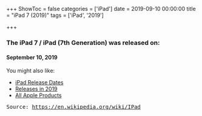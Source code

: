 +++
ShowToc = false
categories = ['iPad']
date = 2019-09-10 00:00:00
title = "iPad 7 (2019)"
tags = ['iPad', '2019']

+++

### The iPad 7 / iPad (7th Generation) was released on: 
#### September 10, 2019


<!--more-->


    
You might also like:

- [iPad Release Dates](https://AppleReleaseDate.com//tags/ipad/)
- [Releases in 2019](https://AppleReleaseDate.com//tags/2019/)
- [All Apple Products](https://AppleReleaseDate.com//categories/)



<kbd> Source: https://en.wikipedia.org/wiki/IPad</kbd>

